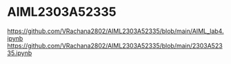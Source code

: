 # AIML2303A52335

https://github.com/VRachana2802/AIML2303A52335/blob/main/AIML_lab4.ipynb
https://github.com/VRachana2802/AIML2303A52335/blob/main/2303A52335.ipynb
